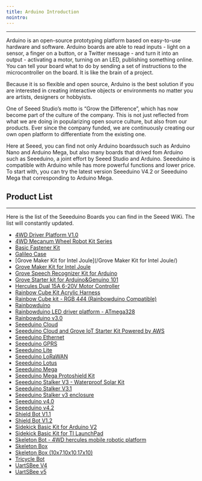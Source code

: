 ```yaml
---
title: Arduino Introduction
nointro:
---
```


---
Arduino is an open-source prototyping platform based on easy-to-use hardware and software. Arduino boards are able to read inputs - light on a sensor, a finger on a button, or a Twitter message - and turn it into an output - activating a motor, turning on an LED, publishing something online. You can tell your board what to do by sending a set of instructions to the microcontroller on the board. It is like the brain of a project.

Because it is so flexible and open source, Arduino is the best solution if you are interested in creating interactive objects or environments no matter you are artists, designers or hobbyists.

One of Seeed Studio’s motto is “Grow the Difference”, which has now become part of the culture of the company. This is not just reflected from what we are doing in popularizing open source culture, but also from our products. Ever since the company funded, we are continuously creating our own open platform to differentiate from the existing one.

Here at  Seeed, you can find not only Arduino boardssuch such as Arduino Nano and Arduino Mega, but also many boards that drived fom Arduino such as Seeeduino, a joint effort by Seeed Studio and Arduino. Seeeduino is compatible with Arduino while has more powerful functions and lower price. To start with, you can try the latest version Seeeduino V4.2 or Seeeduino Mega that corresponding to Arduino Mega.

## Product  List
---

Here is the list of the Seeeduino Boards you can find in the Seeed WiKi. The list will constantly updated.

- [4WD Driver Platform V1.0](/4WD_Driver_Platform_V1.0/)
- [4WD Mecanum Wheel Robot Kit Series](/4WD_Mecanum_Wheel_Robot_Kit_Series/)
- [Basic Fastener Kit](/Basic_Fastener_Kit/)
- [Galileo Case](/Galileo_Case/)
- [Grove Maker Kit for Intel Joule](/Grove Maker Kit for Intel Joule/)
- [Grove Maker Kit for Intel Joule](/Grove_Maker_Kit_for_Intel_Joule/)
- [Grove Speech Recognizer Kit for Arduino](/Grove_Speech_Recognizer_Kit_for_Arduino/)
- [Grove Starter kit for Arduino&amp;Genuino 101](/Grove_Starter_kit_for_Arduino_101/)
- [Hercules Dual 15A 6-20V Motor Controller](/Hercules_Dual_15A_6-20V_Motor_Controller/)
- [Rainbow Cube Kit Acrylic Harness](/Rainbow_Cube_Kit_Acrylic_Harness/)
- [Rainbow Cube kit - RGB 4*4*4 (Rainbowduino Compatible)](/Rainbow_Cube_kit_RGB_4_4_4_Rainbowduino_Compatible/)
- [Rainbowduino](/Rainbowduino/)
- [Rainbowduino LED driver platform - ATmega328](/Rainbowduino_LED_driver_platform-ATmega328/)
- [Rainbowduino v3.0](/Rainbowduino_v3.0/)
- [Seeeduino Cloud](/Seeeduino_Cloud/)
- [Seeeduino Cloud and Grove IoT Starter Kit Powered by AWS](/Seeeduino_Cloud_and_Grove_IoT_Starter_Kit_Powered_by_AWS/)
- [Seeeduino Ethernet](/Seeeduino_Ethernet/)
- [Seeeduino GPRS](/Seeeduino_GPRS/)
- [Seeeduino Lite](/Seeeduino_Lite/)
- [Seeeduino LoRaWAN](/Seeeduino_LoRAWAN/)
- [Seeeduino Lotus](/Seeeduino_Lotus/)
- [Seeeduino Mega](/Seeeduino_Mega/)
- [Seeeduino Mega Protoshield Kit](/Seeeduino_Mega_Protoshield_Kit/)
- [Seeeduino Stalker V3 - Waterproof Solar Kit](/Seeeduino_Stalker_V3-Waterproof_Solar_Kit/)
- [Seeeduino Stalker V3.1](/Seeeduino_Stalker_V3.1/)
- [Seeeduino Stalker v3 enclosure](/Seeeduino_Stalker_v3_enclosure/)
- [Seeeduino v4.0‏‎](/Seeeduino_v4.0/)
- [Seeeduino v4.2](/Seeeduino_v4.2/)
- [Shield Bot V1.1](/Shield_Bot_V1.1/)
- [Shield Bot V1.2](/Shield_Bot_V1.2/)
- [Sidekick Basic Kit for Arduino V2](/Sidekick_Basic_Kit_for_Arduino_V2/)
- [Sidekick Basic Kit for TI LaunchPad](/Sidekick_Basic_Kit_for_TI_LaunchPad/)
- [Skeleton Bot - 4WD hercules mobile robotic platform](/Skeleton_Bot-4WD_hercules_mobile_robotic_platform/)
- [Skeleton Box](/Skeleton_Box/)
- [Skeleton Box (10x7,10x10,17x10)](/Skeleton_Box_10x7_10x10_17x10/)
- [Tricycle Bot](/Tricycle_Bot/)
- [UartSBee V4](/UartSBee_V4/)
- [UartSBee v5](/UartSBee_v5/)

